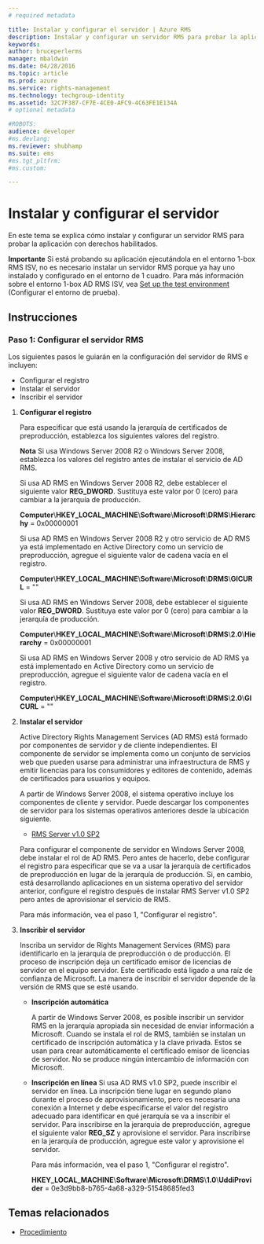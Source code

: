 ```yaml
---
# required metadata

title: Instalar y configurar el servidor | Azure RMS
description: Instalar y configurar un servidor RMS para probar la aplicación con derechos habilitados.
keywords:
author: bruceperlerms
manager: mbaldwin
ms.date: 04/28/2016
ms.topic: article
ms.prod: azure
ms.service: rights-management
ms.technology: techgroup-identity
ms.assetid: 32C7F387-CF7E-4CE0-AFC9-4C63FE1E134A
# optional metadata

#ROBOTS:
audience: developer
#ms.devlang:
ms.reviewer: shubhamp
ms.suite: ems
#ms.tgt_pltfrm:
#ms.custom:

---
```


# Instalar y configurar el servidor

En este tema se explica cómo instalar y configurar un servidor RMS para probar la aplicación con derechos habilitados.

**Importante**  Si está probando su aplicación ejecutándola en el entorno 1-box RMS ISV, no es necesario instalar un servidor RMS porque ya hay uno instalado y configurado en el entorno de 1 cuadro.
Para más información sobre el entorno 1-box AD RMS ISV, vea [Set up the test environment](how-to-set-up-your-test-environment.md) (Configurar el entorno de prueba).

 

## Instrucciones

### Paso 1: Configurar el servidor RMS

Los siguientes pasos le guiarán en la configuración del servidor de RMS e incluyen:

-   Configurar el registro
-   Instalar el servidor
-   Inscribir el servidor

1.  **Configurar el registro**

    Para especificar que está usando la jerarquía de certificados de preproducción, establezca los siguientes valores del registro.

    **Nota**  Si usa Windows Server 2008 R2 o Windows Server 2008, establezca los valores del registro antes de instalar el servicio de AD RMS.

    Si usa AD RMS en Windows Server 2008 R2, debe establecer el siguiente valor **REG\_DWORD**. Sustituya este valor por 0 (cero) para cambiar a la jerarquía de producción.

    **Computer**\\**HKEY\_LOCAL\_MACHINE**\\**Software**\\**Microsoft**\\**DRMS**\\**Hierarchy** = 0x00000001

    Si usa AD RMS en Windows Server 2008 R2 y otro servicio de AD RMS ya está implementado en Active Directory como un servicio de preproducción, agregue el siguiente valor de cadena vacía en el registro.

    **Computer**\\**HKEY\_LOCAL\_MACHINE**\\**Software**\\**Microsoft**\\**DRMS**\\**GICURL** = ""

    Si usa AD RMS en Windows Server 2008, debe establecer el siguiente valor **REG\_DWORD**. Sustituya este valor por 0 (cero) para cambiar a la jerarquía de producción.

    **Computer**\\**HKEY\_LOCAL\_MACHINE**\\**Software**\\**Microsoft**\\**DRMS**\\**2.0**\\**Hierarchy** = 0x00000001

    Si usa AD RMS en Windows Server 2008 y otro servicio de AD RMS ya está implementado en Active Directory como un servicio de preproducción, agregue el siguiente valor de cadena vacía en el registro.

    **Computer**\\**HKEY\_LOCAL\_MACHINE**\\**Software**\\**Microsoft**\\**DRMS**\\**2.0**\\**GICURL** = ""

2.  **Instalar el servidor**

    Active Directory Rights Management Services (AD RMS) está formado por componentes de servidor y de cliente independientes. El componente de servidor se implementa como un conjunto de servicios web que pueden usarse para administrar una infraestructura de RMS y emitir licencias para los consumidores y editores de contenido, además de certificados para usuarios y equipos.

    A partir de Windows Server 2008, el sistema operativo incluye los componentes de cliente y servidor. Puede descargar los componentes de servidor para los sistemas operativos anteriores desde la ubicación siguiente.

    -   [RMS Server v1.0 SP2](http://go.microsoft.com/fwlink/p/?linkid=73722)

    Para configurar el componente de servidor en Windows Server 2008, debe instalar el rol de AD RMS. Pero antes de hacerlo, debe configurar el registro para especificar que se va a usar la jerarquía de certificados de preproducción en lugar de la jerarquía de producción. Si, en cambio, está desarrollando aplicaciones en un sistema operativo del servidor anterior, configure el registro después de instalar RMS Server v1.0 SP2 pero antes de aprovisionar el servicio de RMS.

    Para más información, vea el paso 1, "Configurar el registro".

3.  **Inscribir el servidor**

    Inscriba un servidor de Rights Management Services (RMS) para identificarlo en la jerarquía de preproducción o de producción. El proceso de inscripción deja un certificado emisor de licencias de servidor en el equipo servidor. Este certificado está ligado a una raíz de confianza de Microsoft. La manera de inscribir el servidor depende de la versión de RMS que se esté usando.

    -   **Inscripción automática**

        A partir de Windows Server 2008, es posible inscribir un servidor RMS en la jerarquía apropiada sin necesidad de enviar información a Microsoft. Cuando se instala el rol de RMS, también se instalan un certificado de inscripción automática y la clave privada. Estos se usan para crear automáticamente el certificado emisor de licencias de servidor. No se produce ningún intercambio de información con Microsoft.

    -   **Inscripción en línea** Si usa AD RMS v1.0 SP2, puede inscribir el servidor en línea. La inscripción tiene lugar en segundo plano durante el proceso de aprovisionamiento, pero es necesaria una conexión a Internet y debe especificarse el valor del registro adecuado para identificar en qué jerarquía se va a inscribir el servidor. Para inscribirse en la jerarquía de preproducción, agregue el siguiente valor **REG\_SZ** y aprovisione el servidor. Para inscribirse en la jerarquía de producción, agregue este valor y aprovisione el servidor.

        Para más información, vea el paso 1, "Configurar el registro".

        **HKEY\_LOCAL\_MACHINE**\\**Software**\\**Microsoft**\\**DRMS**\\**1.0**\\**UddiProvider** = 0e3d9bb8-b765-4a68-a329-51548685fed3

## Temas relacionados

* [Procedimiento](how-to-use-msipc.md)
 

 





<!--HONumber=Apr16_HO4-->


